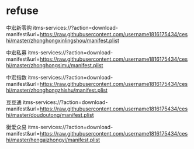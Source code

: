 # refuse

中宏新零购   itms-services://?action=download-manifest&url=https://raw.githubusercontent.com/username1816175434/ceshi/master/zhonghongxinlingshou/manifest.plist

中宏私募   itms-services://?action=download-manifest&url=https://raw.githubusercontent.com/username1816175434/ceshi/master/zhonghongsimu/manifest.plist


中宏指数  itms-services://?action=download-manifest&url=https://raw.githubusercontent.com/username1816175434/ceshi/master/zhonghongzhishu/manifest.plist



豆豆通  itms-services://?action=download-manifest&url=https://raw.githubusercontent.com/username1816175434/ceshi/master/doudoutong/manifest.plist

衡爱众易  itms-services://?action=download-manifest&url=https://raw.githubusercontent.com/username1816175434/ceshi/master/hengaizhongyi/manifest.plist


